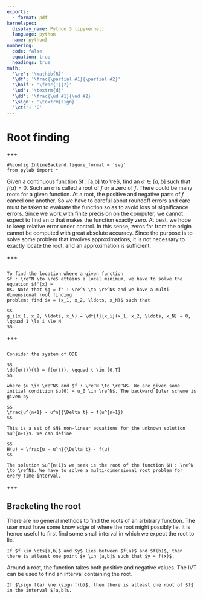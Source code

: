 ```yaml
---
exports:
  - format: pdf
kernelspec:
  display_name: Python 3 (ipykernel)
  language: python
  name: python3
numbering:
  code: false
  equation: true
  headings: true
math:
  '\re': '\mathbb{R}'
  '\df': '\frac{\partial #1}{\partial #2}'
  '\half': '\frac{1}{2}'
  '\ud': '\textrm{d}'
  '\dd': '\frac{\ud #1}{\ud #2}'
  '\sign': '\textrm{sign}'
  '\cts': 'C'
---
```


# Root finding

+++

```{code-cell}
#%config InlineBackend.figure_format = 'svg'
from pylab import *
```

Given a continuous function $f : [a,b] \to \re$, find an $\alpha \in [a,b]$ such that $f(\alpha) = 0$. Such an $\alpha$ is called a root of $f$ or a zero of $f$. There could be many roots for a given function. At a root, the positive and negative parts of $f$ cancel one another. So we have to careful about roundoff errors and care must be taken to evaluate the function so as to avoid loss of significance errors. Since we work with finite precision on the computer, we cannot expect to find an $\alpha$ that makes the function exactly zero. At best, we hope to keep relative error under control. In this sense, zeros far from the origin cannot be computed with great absolute accuracy. Since the purpose is to solve some problem that involves approximations, it is not necessary to exactly locate the root, and an approximation is sufficient.

+++

````{prf:example} Minima of a function

To find the location where a given function
$f : \re^N \to \re$ attains a local minimum, we have to solve the equation $f'(x) =
0$. Note that $g = f' : \re^N \to \re^N$ and we have a multi-dimensional root finding
problem: find $x = (x_1, x_2, \ldots, x_N)$ such that

$$
g_i(x_1, x_2, \ldots, x_N) = \df{f}{x_i}(x_1, x_2, \ldots, x_N) = 0, \qquad 1 \le i \le N
$$

````

+++

````{prf:example} Solving ODE

Consider the system of ODE

$$
\dd{u(t)}{t} = f(u(t)), \qquad t \in [0,T]
$$

where $u \in \re^N$ and $f : \re^N \to \re^N$. We are given some initial condition $u(0) = u_0 \in \re^N$. The backward Euler scheme is given by

$$
\frac{u^{n+1} - u^n}{\Delta t} = f(u^{n+1})
$$

This is a set of $N$ non-linear equations for the unknown solution $u^{n+1}$. We can define

$$
H(u) = \frac{u - u^n}{\Delta t} - f(u)
$$

The solution $u^{n+1}$ we seek is the root of the function $H : \re^N \to \re^N$. We have to solve a multi-dimensional root problem for every time interval.

````

+++

## Bracketing the root

There are no general methods to find the roots of an arbitrary function. The user must have some knowledge of where the root might possibly lie. It is hence useful to first find some small interval in which we expect the root to lie.

```{prf:theorem} Intermediate Value Theorem
If $f \in \cts[a,b]$ and $y$ lies between $f(a)$ and $f(b)$, then there is atleast one point $x \in [a,b]$ such that $y = f(x)$.
```

Around a root, the function takes both positive and negative values. The IVT can be used to find an interval containing the root.

```{prf:lemma} Bracketing interval
If $\sign f(a) \ne \sign f(b)$, then there is alteast one root of $f$ in the interval $[a,b]$.
```

